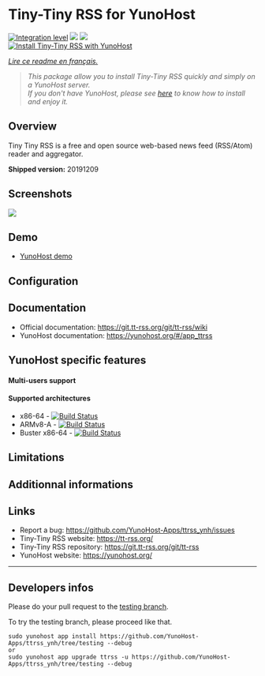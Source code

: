 # Tiny-Tiny RSS for YunoHost

[![Integration level](https://dash.yunohost.org/integration/ttrss.svg)](https://dash.yunohost.org/appci/app/ttrss) ![](https://ci-apps.yunohost.org/ci/badges/ttrss.status.svg) ![](https://ci-apps.yunohost.org/ci/badges/ttrss.maintain.svg)  
[![Install Tiny-Tiny RSS with YunoHost](https://install-app.yunohost.org/install-with-yunohost.png)](https://install-app.yunohost.org/?app=ttrss)

*[Lire ce readme en français.](./README_fr.md)*

> *This package allow you to install Tiny-Tiny RSS quickly and simply on a YunoHost server.  
If you don't have YunoHost, please see [here](https://yunohost.org/#/install) to know how to install and enjoy it.*

## Overview

Tiny Tiny RSS is a free and open source web-based news feed (RSS/Atom) reader and aggregator.

**Shipped version:** 20191209

## Screenshots

![](https://tt-rss.org/images/ttrss/18.12/1812-shot1.png)

## Demo

* [YunoHost demo](https://demo.yunohost.org/ttrss/)

## Configuration

## Documentation

 * Official documentation: https://git.tt-rss.org/git/tt-rss/wiki
 * YunoHost documentation: https://yunohost.org/#/app_ttrss

## YunoHost specific features

#### Multi-users support

#### Supported architectures

* x86-64 - [![Build Status](https://ci-apps.yunohost.org/ci/logs/ttrss%20%28Apps%29.svg)](https://ci-apps.yunohost.org/ci/apps/ttrss/)
* ARMv8-A - [![Build Status](https://ci-apps-arm.yunohost.org/ci/logs/ttrss%20%28Apps%29.svg)](https://ci-apps-arm.yunohost.org/ci/apps/ttrss/)
* Buster x86-64 - [![Build Status](https://ci-buster.nohost.me/ci/logs/ttrss%20%28Apps%29.svg)](https://ci-buster.nohost.me/ci/apps/ttrss/)

## Limitations

## Additionnal informations

## Links

 * Report a bug: https://github.com/YunoHost-Apps/ttrss_ynh/issues
 * Tiny-Tiny RSS website: https://tt-rss.org/
 * Tiny-Tiny RSS repository: https://git.tt-rss.org/git/tt-rss
 * YunoHost website: https://yunohost.org/

---

Developers infos
----------------

Please do your pull request to the [testing branch](https://github.com/YunoHost-Apps/ttrss_ynh/tree/testing).

To try the testing branch, please proceed like that.
```
sudo yunohost app install https://github.com/YunoHost-Apps/ttrss_ynh/tree/testing --debug
or
sudo yunohost app upgrade ttrss -u https://github.com/YunoHost-Apps/ttrss_ynh/tree/testing --debug
```
